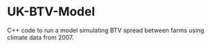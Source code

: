 # UK-BTV-Model
C++ code to run a model simulating BTV spread between farms using climate data from 2007.
